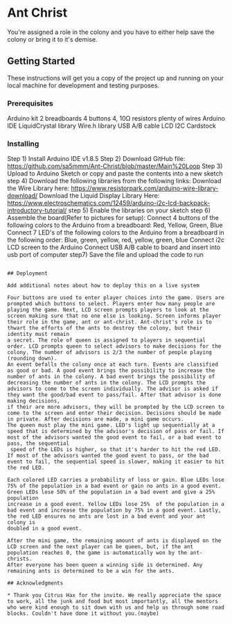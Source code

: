 # Ant Christ

You're assigned a role in the colony and you have to either help save the colony or bring it to it's demise.

## Getting Started

These instructions will get you a copy of the project up and running on your local machine for development and testing purposes.

### Prerequisites

Arduino kit
2 breadboards
4 buttons
4, 10Ω resistors
plenty of wires
Arduino IDE
LiquidCrystal library
Wire.h library
USB A/B cable
LCD I2C
Cardstock

### Installing

Step 1) Install Arduino IDE v1.8.5
Step 2) Download GitHub file: https://github.com/sa5mmm/Ant-Christ/blob/master/Main%20Loop
Step 3) Upload to Arduino Sketch or copy and paste the contents into a new sketch
step 4) Download the following libraries from the following links:
		Download the Wire Library here: https://www.resistorpark.com/arduino-wire-library-download/
		Download the Liquid Display Library Here: https://www.electroschematics.com/12459/arduino-i2c-lcd-backpack-introductory-tutorial/
step 5) Enable the libraries on your sketch
step 6) Assemble the board(Refer to pictures for setup):
		Connect 4 buttons of the following colors to the Arduino from a breadboard: Red, Yellow, Green, Blue
		Connect 7 LED's of the following colors to the Arduino from a breadboard in the following order: Blue, green, yellow, red, yellow, green, blue
		Connect i2c LCD screen to the Arduino
		Connect USB A/B cable to board and insert into usb port of computer
step7) Save the file and upload the code to run
```

## Deployment

Add additional notes about how to deploy this on a live system

Four buttons are used to enter player choices into the game. Users are prompted which buttons to select. Players enter how many people are playing the game. Next, LCD screen prompts players to look at the
screen making sure that no one else is looking. Screen informs player their role in the game, ant or ant-christ. Ant-christ's role is to thwart the efforts of the ants to destroy the colony, but their identity must remain
a secret. The role of queen is assigned to players in sequential order. LCD prompts queen to select advisors to make decisions for the colony. The number of advisors is 2/3 the number of people playing (rounding down). 
An event befalls the colony once at each turn. Events are classified as good or bad. A good event brings the possibility to increase the number of ants in the colony. A bad event brings the possibility of 
decreasing the number of ants in the colony. The LCD prompts the advisors to come to the screen individually. The advisor is asked if they want the good/bad event to pass/fail. After that advisor is done making decisions,
if their are more advisors, they will be prompted by the LCD screen to come to the screen and enter their decision. Decisions should be made in private. After decisions are made, a mini game occurs. 
The queen must play the mini game. LED's light up sequentially at a speed that is determined by the advisor's decision of pass or fail. If most of the advisors wanted the good event to fail, or a bad event to pass, the sequential
 speed of the LEDs is higher, so that it's harder to hit the red LED. If most of the advisors wanted the good event to pass, or the bad event to fail, the sequential speed is slower, making it easier to hit the red LED. 

Each colored LED carries a probability of loss or gain. Blue LEDs lose 75% of the population in a bad event or gain no ants in a good event. Green LEDs lose 50% of the population in a bad event and give a 25% population 
increase in a good event. Yellow LEDs lose 25%  of the population in a bad event and increase the population by 75% in a good event. Lastly, the red LED ensures no ants are lost in a bad event and your ant colony is 
doubled in a good event.

After the mini game, the remaining amount of ants is displayed on the LCD screen and the next player can be queen, but, if the ant population reaches 0, the game is automatically won by the ant-christs.  
After everyone has been queen a winning side is determined. Any remaining ants is determined to be a win for the ants.

## Acknowledgments

* Thank you Citrus Hax for the invite. We really appreciate the space to work, all the junk and food but most importantly, all the mentors who were kind enough to sit down with us and help us through some road blocks. Couldn't have done it without you.(maybe)

